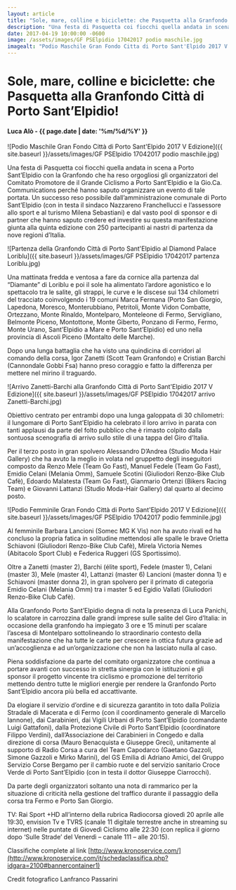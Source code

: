 ```yaml
---
layout: article
title: "Sole, mare, colline e biciclette: che Pasquetta alla Granfondo Città di Porto Sant’Elpidio!"
description: "Una festa di Pasquetta coi fiocchi quella andata in scena a Porto Sant’Elpidio con la Granfondo che ha reso orgogliosi gli organizzatori del Comitato Promotore de il Grande Ciclismo a Porto Sant’Elpidio e la Gio.Ca. Communications perché hanno saputo organizzare un evento di tale portata. Un successo reso possibile dall’amministrazione comunale di Porto Sant’Elpidio (con in testa il sindaco Nazzareno Franchellucci e l’assessore allo sport e al turismo Milena Sebastiani) e dal vasto pool di sponsor e di partner che hanno saputo credere ed investire su questa manifestazione giunta alla quinta edizione con 250 partecipanti ai nastri di partenza da nove regioni d’Italia."
date: 2017-04-19 10:00:00 -0600
image: /assets/images/GF PSElpidio 17042017 podio maschile.jpg
imagealt: "Podio Maschile Gran Fondo Citta di Porto Sant'Elpido 2017 V Edizione"
---
```


# Sole, mare, colline e biciclette: che Pasquetta alla Granfondo Città di Porto Sant’Elpidio!

#### Luca Alò - {{ page.date | date: '%m/%d/%Y' }}

![Podio Maschile Gran Fondo Città di Porto Sant'Elpido 2017 V Edizione]({{ site.baseurl }}/assets/images/GF PSElpidio 17042017 podio maschile.jpg)

Una festa di Pasquetta coi fiocchi quella andata in scena a Porto Sant’Elpidio con la Granfondo che ha reso orgogliosi gli organizzatori del Comitato Promotore de il Grande Ciclismo a Porto Sant’Elpidio e la Gio.Ca. Communications perché hanno saputo organizzare un evento di tale portata. Un successo reso possibile dall’amministrazione comunale di Porto Sant’Elpidio (con in testa il sindaco Nazzareno Franchellucci e l’assessore allo sport e al turismo Milena Sebastiani) e dal vasto pool di sponsor e di partner che hanno saputo credere ed investire su questa manifestazione giunta alla quinta edizione con 250 partecipanti ai nastri di partenza da nove regioni d’Italia.

![Partenza della Granfondo Città di Porto Sant'Elpidio al Diamond Palace Loriblu]({{ site.baseurl }}/assets/images/GF PSElpidio 17042017 partenza Loriblu.jpg)

Una mattinata fredda e ventosa a fare da cornice alla partenza dal “Diamante” di Loriblu e poi il sole ha alimentato l’ardore agonistico e lo spettacolo tra le salite, gli strappi, le curve e le discese sui 134 chilometri del tracciato coinvolgendo i 19 comuni Marca Fermana (Porto San Giorgio, Lapedona, Moresco, Monterubbiano, Petritoli, Monte Vidon Combatte, Ortezzano, Monte Rinaldo, Montelparo, Monteleone di Fermo, Servigliano, Belmonte Piceno, Montottone, Monte Giberto, Ponzano di Fermo, Fermo, Monte Urano, Sant’Elpidio a Mare e Porto Sant’Elpidio) ed uno nella provincia di Ascoli Piceno (Montalto delle Marche).

Dopo una lunga battaglia che ha visto una quindicina di corridori al comando della corsa, Igor Zanetti (Scott Team Granfondo) e Cristian Barchi (Cannondale Gobbi Fsa) hanno preso coraggio e fatto la differenza per mettere nel mirino il traguardo.

![Arrivo Zanetti-Barchi alla Granfondo Città di Porto Sant'Elpidio 2017 V Edizione]({{ site.baseurl }}/assets/images/GF PSElpidio 17042017 arrivo Zanetti-Barchi.jpg)

Obiettivo centrato per entrambi dopo una lunga galoppata di 30 chilometri: il lungomare di Porto Sant’Elpidio ha celebrato il loro arrivo in parata con tanti applausi da parte del folto pubblico che è rimasto colpito dalla sontuosa scenografia di arrivo sullo stile di una tappa del Giro d’Italia.

Per il terzo posto in gran spolvero Alessandro D’Andrea (Studio Moda Hair Gallery) che ha avuto la meglio in volata nel gruppetto degli inseguitori composto da Renzo Mele (Team Go Fast), Manuel Fedele (Team Go Fast), Emidio Celani (Melania Omm), Samuele Scotini (Giuliodori Renzo-Bike Club Cafè), Edoardo Malatesta (Team Go Fast), Gianmario Ortenzi (Bikers Racing Team) e Giovanni Lattanzi (Studio Moda-Hair Gallery) dal quarto al decimo posto.

![Podio Femminile Gran Fondo Città di Porto Sant'Elpido 2017 V Edizione]({{ site.baseurl }}/assets/images/GF PSElpidio 17042017 podio femminile.jpg)

Al femminile Barbara Lancioni (Somec MG K Vis) non ha avuto rivali ed ha concluso la propria fatica in solitudine mettendosi alle spalle le brave Orietta Schiavoni (Giuliodori Renzo-Bike Club Cafè), Mirela Victoria Nemes (Abitacolo Sport Club) e Federica Ruggeri (GS Sportissimo).

Oltre a Zanetti (master 2), Barchi (élite sport), Fedele (master 1), Celani (master 3), Mele (master 4), Lattanzi (master 6) Lancioni (master donna 1) e Schiavoni (master donna 2), in gran spolvero per il primato di categoria Emidio Celani (Melania Omm) tra i master 5 ed Egidio Vallati (Giuliodori Renzo-Bike Club Cafè).

Alla Granfondo Porto Sant’Elpidio degna di nota la presenza di Luca Panichi, lo scalatore in carrozzina dalle grandi imprese sulle salite del Giro d’Italia: in occasione della granfondo ha impiegato 3 ore e 15 minuti per scalare l’ascesa di Montelparo sottolineando lo straordinario contesto della manifestazione che ha tutte le carte per crescere in ottica futura grazie ad un’accoglienza e ad un’organizzazione che non ha lasciato nulla al caso.

Piena soddisfazione da parte del comitato organizzatore che continua a portare avanti con successo in stretta sinergia con le istituzioni e gli sponsor il progetto vincente tra ciclismo e promozione del territorio mettendo dentro tutte le migliori energie per rendere la Granfondo Porto Sant’Elpidio ancora più bella ed accattivante.

Da elogiare il servizio d’ordine e di sicurezza garantito in toto dalla Polizia Stradale di Macerata e di Fermo (con il coordinamento generale di Marcello Iannone), dai Carabinieri, dai Vigili Urbani di Porto Sant’Elpidio (comandante Luigi Gattafoni), dalla Protezione Civile di Porto Sant’Elpidio (coordinatore Filippo Verdini), dall’Associazione dei Carabinieri in Congedo e dalla direzione di corsa (Mauro Benacquista e Giuseppe Greci), unitamente al supporto di Radio Corsa a cura del Team Capodarco (Gaetano Gazzoli, Simone Gazzoli e Mirko Marini), del GS Emilia di Adriano Amici, del Gruppo Servizio Corse Bergamo per il cambio ruote e del servizio sanitario Croce Verde di Porto Sant’Elpidio (con in testa il dottor Giuseppe Ciarrocchi).

Da parte degli organizzatori soltanto una nota di rammarico per la situazione di criticità nella gestione del traffico durante il passaggio della corsa tra Fermo e Porto San Giorgio.

TV: Rai Sport +HD all’interno della rubrica Radiocorsa giovedì 20 aprile alle 19:30, envision Tv e TVRS (canale 11 digitale terrestre anche in streaming su internet) nelle puntate di Giovedì Ciclismo alle 22:30 (con replica il giorno dopo ‘Sulle Strade’ del Venerdì – canale 111 – alle 20:15).

Classifiche complete al link [http://www.kronoservice.com/](http://www.kronoservice.com/it/schedaclassifica.php?idgara=2100#bannercontainer1)

Credit fotografico Lanfranco Passarini